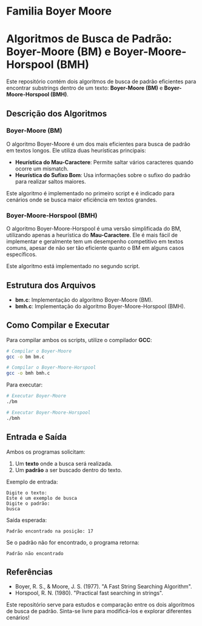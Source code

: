 # Familia Boyer Moore

# Algoritmos de Busca de Padrão: Boyer-Moore (BM) e Boyer-Moore-Horspool (BMH)

Este repositório contém dois algoritmos de busca de padrão eficientes para encontrar substrings dentro de um texto: **Boyer-Moore (BM)** e **Boyer-Moore-Horspool (BMH)**.

## Descrição dos Algoritmos

### Boyer-Moore (BM)
O algoritmo Boyer-Moore é um dos mais eficientes para busca de padrão em textos longos. Ele utiliza duas heurísticas principais:
- **Heurística do Mau-Caractere**: Permite saltar vários caracteres quando ocorre um mismatch.
- **Heurística do Sufixo Bom**: Usa informações sobre o sufixo do padrão para realizar saltos maiores.

Este algoritmo é implementado no primeiro script e é indicado para cenários onde se busca maior eficiência em textos grandes.

### Boyer-Moore-Horspool (BMH)
O algoritmo Boyer-Moore-Horspool é uma versão simplificada do BM, utilizando apenas a heurística do **Mau-Caractere**. Ele é mais fácil de implementar e geralmente tem um desempenho competitivo em textos comuns, apesar de não ser tão eficiente quanto o BM em alguns casos específicos.

Este algoritmo está implementado no segundo script.

## Estrutura dos Arquivos
- **bm.c**: Implementação do algoritmo Boyer-Moore (BM).
- **bmh.c**: Implementação do algoritmo Boyer-Moore-Horspool (BMH).

## Como Compilar e Executar

Para compilar ambos os scripts, utilize o compilador **GCC**:

```sh
# Compilar o Boyer-Moore
gcc -o bm bm.c

# Compilar o Boyer-Moore-Horspool
gcc -o bmh bmh.c
```

Para executar:

```sh
# Executar Boyer-Moore
./bm

# Executar Boyer-Moore-Horspool
./bmh
```

## Entrada e Saída
Ambos os programas solicitam:
1. Um **texto** onde a busca será realizada.
2. Um **padrão** a ser buscado dentro do texto.

Exemplo de entrada:
```
Digite o texto:
Este é um exemplo de busca
Digite o padrão:
busca
```
Saída esperada:
```
Padrão encontrado na posição: 17
```
Se o padrão não for encontrado, o programa retorna:
```
Padrão não encontrado
```

## Referências
- Boyer, R. S., & Moore, J. S. (1977). "A Fast String Searching Algorithm".
- Horspool, R. N. (1980). "Practical fast searching in strings".

Este repositório serve para estudos e comparação entre os dois algoritmos de busca de padrão. Sinta-se livre para modificá-los e explorar diferentes cenários!

